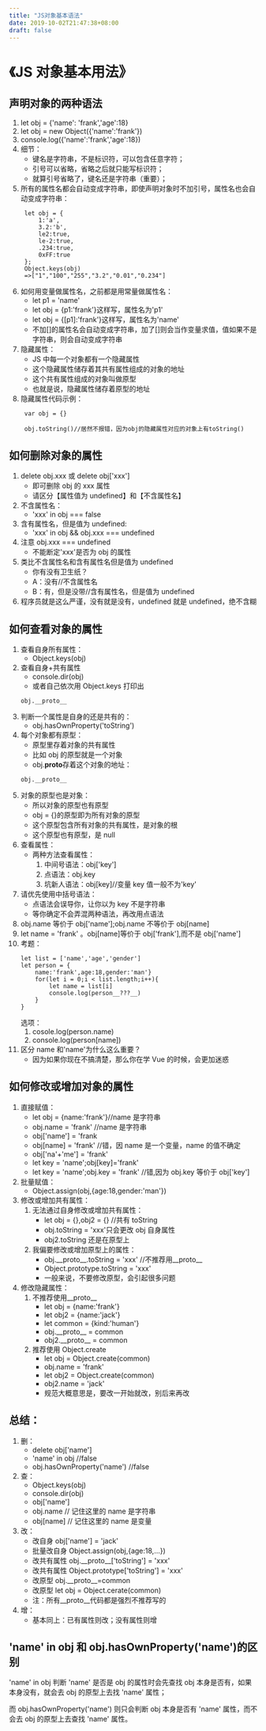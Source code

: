 ```yaml
---
title: "JS对象基本语法"
date: 2019-10-02T21:47:38+08:00
draft: false
---
```


# 《JS 对象基本用法》

## 声明对象的两种语法

1. let obj = {'name': 'frank','age':18}
2. let obj = new Object({'name':'frank'})
3. console.log({'name':'frank','age':18})
4. 细节：
   - 键名是字符串，不是标识符，可以包含任意字符；
   - 引号可以省略，省略之后就只能写标识符；
   - 就算引号省略了，键名还是字符串（重要）；
5. 所有的属性名都会自动变成字符串，即使声明对象时不加引号，属性名也会自动变成字符串：
   ```
    let obj = {
        1:'a',
        3.2:'b',
        le2:true,
        le-2:true,
        .234:true,
        0xFF:true
    };
    Object.keys(obj)
    =>["1","100","255","3.2","0.01","0.234"]
   ```
6. 如何用变量做属性名，之前都是用常量做属性名：
   - let p1 = 'name'
   - let obj = {p1:'frank'}这样写，属性名为'p1'
   - let obj = {[p1]:'frank'}这样写，属性名为'name'
   - 不加[]的属性名会自动变成字符串，加了[]则会当作变量求值，值如果不是字符串，则会自动变成字符串
7. 隐藏属性：
   - JS 中每一个对象都有一个隐藏属性
   - 这个隐藏属性储存着其共有属性组成的对象的地址
   - 这个共有属性组成的对象叫做原型
   - 也就是说，隐藏属性储存着原型的地址
8. 隐藏属性代码示例：
   ```
    var obj = {}
   ```
   ```
    obj.toString()//居然不报错，因为obj的隐藏属性对应的对象上有toString()
   ```

## 如何删除对象的属性

1. delete obj.xxx 或 delete obj['xxx']
   - 即可删除 obj 的 xxx 属性
   - 请区分【属性值为 undefined】和【不含属性名】
2. 不含属性名：
   - 'xxx' in obj === false
3. 含有属性名，但是值为 undefined:
   - 'xxx' in obj && obj.xxx === undefined
4. 注意 obj.xxx === undefined
   - 不能断定'xxx'是否为 obj 的属性
5. 类比不含属性名和含有属性名但是值为 undefined
   - 你有没有卫生纸？
   - A：没有//不含属性名
   - B：有，但是没带//含有属性名，但是值为 undefined
6. 程序员就是这么严谨，没有就是没有，undefined 就是 undefined，绝不含糊

## 如何查看对象的属性

1. 查看自身所有属性：
   - Object.keys(obj)
2. 查看自身+共有属性
   - console.dir(obj)
   - 或者自己依次用 Object.keys 打印出
   ```
   obj.__proto__
   ```
3. 判断一个属性是自身的还是共有的：
   - obj.hasOwnProperty('toString')
4. 每个对象都有原型：
   - 原型里存着对象的共有属性
   - 比如 obj 的原型就是一个对象
   - obj.**proto**存着这个对象的地址：
   ```
   obj.__proto__
   ```
5. 对象的原型也是对象：
   - 所以对象的原型也有原型
   - obj = {}的原型即为所有对象的原型
   - 这个原型包含所有对象的共有属性，是对象的根
   - 这个原型也有原型，是 null
6. 查看属性：
   - 两种方法查看属性：
     1. 中间号语法：obj['key']
     2. 点语法：obj.key
     3. 坑新人语法：obj[key]//变量 key 值一般不为'key'
7. 请优先使用中括号语法：
   - 点语法会误导你，让你以为 key 不是字符串
   - 等你确定不会弄混两种语法，再改用点语法
8. obj.name 等价于 obj['name'];obj.name 不等价于 obj[name]
9. let name = 'frank' 。obj[name]等价于 obj['frank'],而不是 obj['name']
10. 考题：
    ```
    let list = ['name','age','gender']
    let person = {
        name:'frank',age:18,gender:'man'}
        for(let i = 0;i < list.length;i++){
            let name = list[i]
            console.log(person__???__)
        }
    }
    ```
    选项：
    1. cosole.log(person.name)
    2. console.log(person[name])
11. 区分 name 和'name'为什么这么重要？
    - 因为如果你现在不搞清楚，那么你在学 Vue 的时候，会更加迷惑

## 如何修改或增加对象的属性

1. 直接赋值：
   - let obj = {name:'frank'}//name 是字符串
   - obj.name = 'frank' //name 是字符串
   - obj['name'] = 'frank
   - obj[name] = 'frank' //错，因 name 是一个变量，name 的值不确定
   - obj['na'+'me'] = 'frank'
   - let key = 'name';obj[key]='frank'
   - let key = 'name';obj.key = 'frank' //错,因为 obj.key 等价于 obj['key']
2. 批量赋值：
   - Object.assign(obj,{age:18,gender:'man'})
3. 修改或增加共有属性：
   1. 无法通过自身修改或增加共有属性：
      - let obj = {},obj2 = {} //共有 toString
      - obj.toString = 'xxx'只会更改 obj 自身属性
      - obj2.toString 还是在原型上
   2. 我偏要修改或增加原型上的属性：
      - obj.\_\_proto\_\_.toString = 'xxx' //不推荐用\_\_proto\_\_
      - Object.prototype.toString = 'xxx'
      - 一般来说，不要修改原型，会引起很多问题
4. 修改隐藏属性：
   1. 不推荐使用\_\_proto\_\_
      - let obj = {name:'frank'}
      - let obj2 = {name:'jack'}
      - let common = {kind:'human'}
      - obj.\_\_proto\_\_ = common
      - obj2.\_\_proto\_\_ = common
   2. 推荐使用 Object.create
      - let obj = Object.create(common)
      - obj.name = 'frank'
      * let obj2 = Object.create(common)
      * obj2.name = 'jack'
      * 规范大概意思是，要改一开始就改，别后来再改

## 总结：

1. 删：
   - delete obj['name']
   - 'name' in obj //false
   - obj.hasOwnProperty('name') //false
2. 查：
   - Object.keys(obj)
   - console.dir(obj)
   - obj['name']
   - obj.name // 记住这里的 name 是字符串
   - obj[name] // 记住这里的 name 是变量
3. 改：
   - 改自身 obj['name'] = 'jack'
   - 批量改自身 Object.assign(obj,{age:18,...})
   - 改共有属性 obj.\_\_proto\_\_['toString'] = 'xxx'
   * 改共有属性 Object.prototype['toString'] = 'xxx'
   * 改原型 obj.\_\_proto\_\_=common
   * 改原型 let obj = Object.cerate(common)
   * 注：所有\_\_proto\_\_代码都是强烈不推荐写的
4. 增：
   - 基本同上：已有属性则改；没有属性则增

## 'name' in obj 和 obj.hasOwnProperty('name')的区别

'name' in obj 判断 'name' 是否是 obj 的属性时会先查找 obj 本身是否有，如果本身没有，就会去 obj 的原型上去找 'name' 属性；

而 obj.hasOwnProperty('name') 则只会判断 obj 本身是否有 'name' 属性，而不会去 obj 的原型上去查找 'name' 属性。
